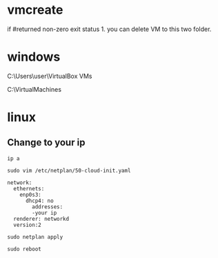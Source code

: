 ﻿# vmcreate

if #returned non-zero exit status 1. you can delete VM to this two folder.
# windows
C:\Users\user\VirtualBox VMs

C:\VirtualMachines

# linux
## Change to your ip 

`ip a`

`sudo vim /etc/netplan/50-cloud-init.yaml`

```
network:
  ethernets:
    enp0s3:
      dhcp4: no
        addresses:
        -your ip
  renderer: networkd
  version:2
```

`sudo netplan apply`

`sudo reboot`
